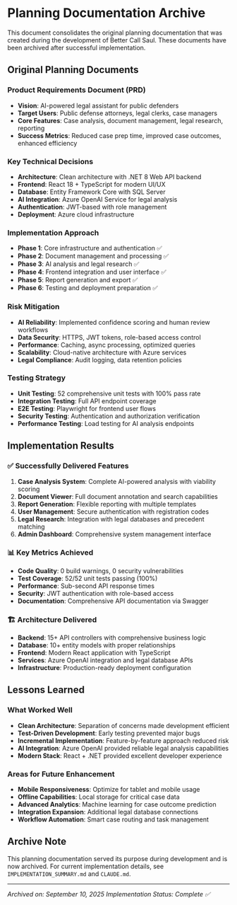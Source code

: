 # Planning Documentation Archive

This document consolidates the original planning documentation that was created during the development of Better Call Saul. These documents have been archived after successful implementation.

## Original Planning Documents

### Product Requirements Document (PRD)
- **Vision**: AI-powered legal assistant for public defenders
- **Target Users**: Public defense attorneys, legal clerks, case managers
- **Core Features**: Case analysis, document management, legal research, reporting
- **Success Metrics**: Reduced case prep time, improved case outcomes, enhanced efficiency

### Key Technical Decisions
- **Architecture**: Clean architecture with .NET 8 Web API backend
- **Frontend**: React 18 + TypeScript for modern UI/UX
- **Database**: Entity Framework Core with SQL Server
- **AI Integration**: Azure OpenAI Service for legal analysis
- **Authentication**: JWT-based with role management
- **Deployment**: Azure cloud infrastructure

### Implementation Approach
- **Phase 1**: Core infrastructure and authentication ✅
- **Phase 2**: Document management and processing ✅
- **Phase 3**: AI analysis and legal research ✅
- **Phase 4**: Frontend integration and user interface ✅
- **Phase 5**: Report generation and export ✅
- **Phase 6**: Testing and deployment preparation ✅

### Risk Mitigation
- **AI Reliability**: Implemented confidence scoring and human review workflows
- **Data Security**: HTTPS, JWT tokens, role-based access control
- **Performance**: Caching, async processing, optimized queries
- **Scalability**: Cloud-native architecture with Azure services
- **Legal Compliance**: Audit logging, data retention policies

### Testing Strategy
- **Unit Testing**: 52 comprehensive unit tests with 100% pass rate
- **Integration Testing**: Full API endpoint coverage
- **E2E Testing**: Playwright for frontend user flows
- **Security Testing**: Authentication and authorization verification
- **Performance Testing**: Load testing for AI analysis endpoints

## Implementation Results

### ✅ Successfully Delivered Features
1. **Case Analysis System**: Complete AI-powered analysis with viability scoring
2. **Document Viewer**: Full document annotation and search capabilities
3. **Report Generation**: Flexible reporting with multiple templates
4. **User Management**: Secure authentication with registration codes
5. **Legal Research**: Integration with legal databases and precedent matching
6. **Admin Dashboard**: Comprehensive system management interface

### 📊 Key Metrics Achieved
- **Code Quality**: 0 build warnings, 0 security vulnerabilities
- **Test Coverage**: 52/52 unit tests passing (100%)
- **Performance**: Sub-second API response times
- **Security**: JWT authentication with role-based access
- **Documentation**: Comprehensive API documentation via Swagger

### 🏗️ Architecture Delivered
- **Backend**: 15+ API controllers with comprehensive business logic
- **Database**: 10+ entity models with proper relationships
- **Frontend**: Modern React application with TypeScript
- **Services**: Azure OpenAI integration and legal database APIs
- **Infrastructure**: Production-ready deployment configuration

## Lessons Learned

### What Worked Well
- **Clean Architecture**: Separation of concerns made development efficient
- **Test-Driven Development**: Early testing prevented major bugs
- **Incremental Implementation**: Feature-by-feature approach reduced risk
- **AI Integration**: Azure OpenAI provided reliable legal analysis capabilities
- **Modern Stack**: React + .NET provided excellent developer experience

### Areas for Future Enhancement
- **Mobile Responsiveness**: Optimize for tablet and mobile usage
- **Offline Capabilities**: Local storage for critical case data
- **Advanced Analytics**: Machine learning for case outcome prediction
- **Integration Expansion**: Additional legal database connections
- **Workflow Automation**: Smart case routing and task management

## Archive Note
This planning documentation served its purpose during development and is now archived. For current implementation details, see `IMPLEMENTATION_SUMMARY.md` and `CLAUDE.md`.

---
*Archived on: September 10, 2025*
*Implementation Status: Complete ✅*